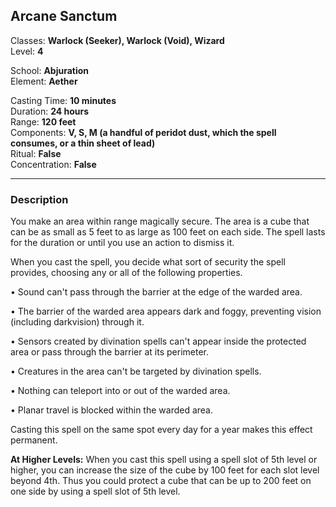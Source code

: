 ## Arcane Sanctum

Classes: **Warlock (Seeker), Warlock (Void), Wizard**  
Level: **4**  

School: **Abjuration**  
Element: **Aether**  

Casting Time: **10 minutes**  
Duration: **24 hours**  
Range: **120 feet**  
Components: **V, S, M (a handful of peridot dust, which the spell consumes, or a thin sheet of lead)**  
Ritual: **False**  
Concentration: **False**  

------

### Description

You make an area within range magically secure. The area is a cube that can be as small as 5 feet to as large as 100 feet on each side. The spell lasts for the duration or until you use an action to dismiss it.

When you cast the spell, you decide what sort of security the spell provides, choosing any or all of the following properties.

• Sound can't pass through the barrier at the edge of the warded area.

• The barrier of the warded area appears dark and foggy, preventing vision (including darkvision) through it.

• Sensors created by divination spells can't appear inside the protected area or pass through the barrier at its perimeter.

• Creatures in the area can't be targeted by divination spells.

• Nothing can teleport into or out of the warded area.

• Planar travel is blocked within the warded area.

Casting this spell on the same spot every day for a year makes this effect permanent.

**At Higher Levels:** When you cast this spell using a spell slot of 5th level or higher, you can increase the size of the cube by 100 feet for each slot level beyond 4th. Thus you could protect a cube that can be up to 200 feet on one side by using a spell slot of 5th level.